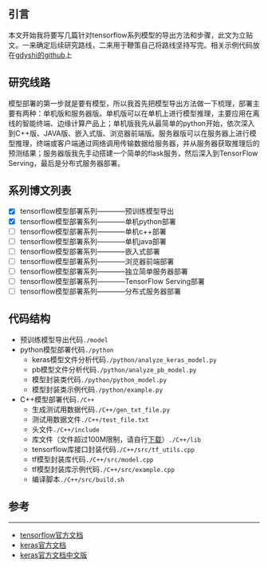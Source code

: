 ## 引言
本文开始我将要写几篇针对tensorflow系列模型的导出方法和步骤，此文为立贴文。一来确定后续研究路线，二来用于鞭策自己将路线坚持写完。相关示例代码放在[gdyshi的github](https://github.com/gdyshi/model_deployment)上


## 研究线路
模型部署的第一步就是要有模型，所以我首先把模型导出方法做一下梳理，部署主要有两种：单机版和服务器版。单机版可以在单机上进行模型推理，主要应用在离线的智能终端、边缘计算产品上；单机版我先从最简单的python开始，依次深入到C++版、JAVA版、嵌入式版、浏览器前端版。服务器版可以在服务器上进行模型推理，终端或客户端通过网络调用传输数据给服务器，并从服务器获取推理后的预测结果；服务器版我先手动搭建一个简单的flask服务，然后深入到TensorFlow Serving，最后是分布式服务器部署。

## 系列博文列表

- [x] tensorflow模型部署系列————预训练模型导出
- [x] tensorflow模型部署系列————单机python部署
- [ ] tensorflow模型部署系列————单机c++部署
- [ ] tensorflow模型部署系列————单机java部署
- [ ] tensorflow模型部署系列————嵌入式部署
- [ ] tensorflow模型部署系列————浏览器前端部署
- [ ] tensorflow模型部署系列————独立简单服务器部署
- [ ] tensorflow模型部署系列————TensorFlow Serving部署
- [ ] tensorflow模型部署系列————分布式服务器部署

## 代码结构

- 预训练模型导出代码`./model`
- python模型部署代码`./python`
    - keras模型文件分析代码`./python/analyze_keras_model.py`
    - pb模型文件分析代码`./python/analyze_pb_model.py`
    - 模型封装类代码`./python/python_model.py`
    - 模型封装类示例代码`./python/example.py`
- C++模型部署代码`./C++`
    - 生成测试用数据代码`./C++/gen_txt_file.py`
    - 测试用数据文件`./C++/test_file.txt`
    - 头文件`./C++/include`
    - 库文件（文件超过100M限制，请自行[下载](https://tensorflow.google.cn/install/lang_c)）`./C++/lib`
    - tensorflow库接口封装代码`./C++/src/tf_utils.cpp`
    - tf模型封装库代码`./C++/src/model.cpp`
    - tf模型封装库示例代码`./C++/src/example.cpp`
    - 编译脚本`./C++/src/build.sh`

## 参考
---
- [tensorflow官方文档](https://tensorflow.google.cn/api_docs/python/tf)
- [keras官方文档](https://keras.io/)
- [keras官方文档中文版](https://keras.io/zh/)

